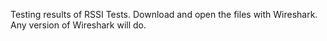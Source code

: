 Testing results of RSSI Tests. Download and open the files with Wireshark. 
Any version of Wireshark will do.
